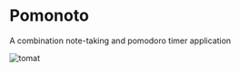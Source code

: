 # Pomonoto
A combination note-taking and pomodoro timer application

![tomat](https://github.com/greenteaisgreat/Pomonoto/assets/49956464/edb79ee8-0a02-4953-bec2-2770be941ef0)
